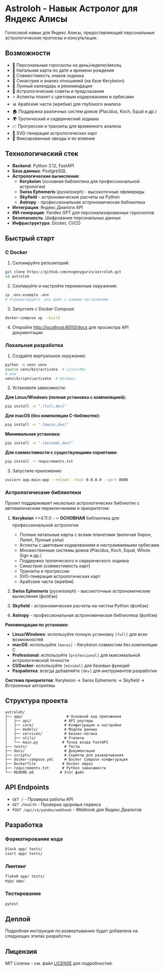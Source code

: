 # Astroloh - Навык Астролог для Яндекс Алисы

Голосовой навык для Яндекс Алисы, предоставляющий персональные астрологические прогнозы и консультации.

## Возможности

- 🌟 Персональные гороскопы на день/неделю/месяц
- 🎂 Натальная карта по дате и времени рождения  
- 💑 Совместимость знаков зодиака
- 💞 Синастрия и анализ отношений (на базе Kerykeion)
- 🌙 Лунный календарь и рекомендации
- 🔮 Астрологические советы и предсказания
- ⭐ Аспекты планет с цветовым кодированием и орбисами
- 📊 Арабские части (жребии) для глубокого анализа
- 🏠 Поддержка различных систем домов (Placidus, Koch, Equal и др.)
- 🌍 Тропический и сидерический зодиаки
- 📈 Прогрессии и транзиты для временного анализа
- 🎨 SVG-генерация астрологических карт
- 🌟 Фиксированные звезды и их влияние

## Технологический стек

- **Backend**: Python 3.12, FastAPI
- **База данных**: PostgreSQL
- **Астрологические вычисления**: 
  - **Kerykeion** (основная библиотека для профессиональной астрологии)
  - **Swiss Ephemeris** (pyswisseph) - высокоточные эфемериды
  - **Skyfield** - астрономические расчеты на Python
  - **Astropy** - профессиональная астрономическая библиотека
- **Интеграция**: Яндекс.Диалоги API
- **ИИ-генерация**: Yandex GPT для персонализированных гороскопов
- **Безопасность**: Шифрование персональных данных
- **Инфраструктура**: Docker, CI/CD

## Быстрый старт

### С Docker

1. Склонируйте репозиторий:

```bash
git clone https://github.com/evgenygurin/astroloh.git
cd astroloh
```

2. Скопируйте и настройте переменные окружения:

```bash
cp .env.example .env
# Отредактируйте .env файл с вашими настройками
```

3. Запустите с Docker Compose:

```bash
docker-compose up --build
```

4. Откройте <http://localhost:8000/docs> для просмотра API документации

### Локальная разработка

1. Создайте виртуальное окружение:

```bash
python -m venv venv
source venv/bin/activate  # Linux/Mac
# или
venv\Scripts\activate  # Windows
```

2. Установите зависимости:

**Для Linux/Windows (полная установка с компиляцией):**

```bash
pip install -e ".[full,dev]"
```

**Для macOS (без компиляции C-библиотек):**

```bash
pip install -e ".[macos,dev]"
```

**Минимальная установка:**

```bash
pip install -e ".[minimal,dev]"
```

**Для совместимости с существующими скриптами:**

```bash
pip install -r requirements.txt
```

3. Запустите приложение:

```bash
uvicorn app.main:app --reload --host 0.0.0.0 --port 8000
```

### Астрологические библиотеки

Проект поддерживает несколько астрологических библиотек с автоматическим переключением и приоритетом:

1. **Kerykeion** >=4.11.0 - ⭐ **ОСНОВНАЯ** библиотека для профессиональной астрологии
   - Полные натальные карты с всеми планетами (включая Хирон, Лилит, Лунные узлы)
   - Аспекты с цветовым кодированием и настраиваемыми орбисами
   - Множественные системы домов (Placidus, Koch, Equal, Whole Sign и др.)
   - Поддержка тропического и сидерического зодиака
   - Синастрия (совместимость карт)
   - Транзиты и прогрессии
   - SVG-генерация астрологических карт
   - Арабские части (жребии)

2. **Swiss Ephemeris** (pyswisseph) - высокоточные астрономические вычисления (фолбэк)
3. **Skyfield** - астрономические расчеты на чистом Python (фолбэк)
4. **Astropy** - профессиональная астрономическая библиотека (фолбэк)

**Рекомендации по установке:**

- **Linux/Windows**: используйте полную установку `[full]` для всех возможностей
- **macOS**: используйте `[macos]` - Kerykeion совместим без компиляции C
- **Professional**: используйте `[professional]` для максимальной астрологической точности
- **CI/Docker**: используйте `[minimal]` для базовых функций
- **Разработка**: всегда добавляйте `[dev]` для инструментов разработки

**Система приоритетов**: Kerykeion → Swiss Ephemeris → Skyfield → Встроенные алгоритмы

## Структура проекта

```
astroloh/
├── app/                    # Основной код приложения
│   ├── api/               # API роутеры
│   ├── core/              # Конфигурация и настройки
│   ├── models/            # Модели данных
│   ├── services/          # Бизнес-логика
│   ├── utils/             # Утилиты
│   └── main.py           # Точка входа FastAPI
├── tests/                 # Тесты
├── docs/                  # Документация
├── scripts/               # Скрипты для развертывания
├── docker-compose.yml     # Docker Compose конфигурация
├── Dockerfile            # Docker образ
├── requirements.txt      # Python зависимости
└── README.md            # Этот файл
```

## API Endpoints

- `GET /` - Проверка работы API
- `GET /health` - Проверка здоровья сервиса
- `POST /api/v1/yandex/webhook` - Webhook для Яндекс.Диалогов

## Разработка

### Форматирование кода

```bash
black app/ tests/
isort app/ tests/
```

### Линтинг

```bash
flake8 app/ tests/
mypy app/
```

### Тестирование

```bash
pytest
```

## Деплой

Подробная инструкция по развертыванию будет добавлена на следующих этапах разработки.

## Лицензия

MIT License - см. файл [LICENSE](LICENSE) для подробностей.
